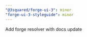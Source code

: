 ```yaml
---
"@3squared/forge-ui-3": minor
"forge-ui-3-styleguide": minor
---
```


Add forge resolver with docs update
